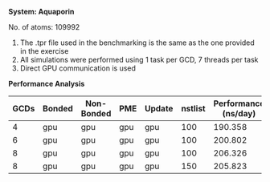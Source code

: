 **System: Aquaporin**

No. of atoms: 109992

1. The .tpr file used in the benchmarking is the same as the one provided in the exercise
2. All simulations were performed using 1 task per GCD, 7 threads per task
3. Direct GPU communication is used

**Performance Analysis**

| GCDs | Bonded | Non-Bonded |   PME   |   Update  | nstlist |  Performance (ns/day) | Job ID  |
|------|--------|------------|---------|-----------|---------|-----------------------|---------|
|  4   |  gpu   |    gpu     |   gpu   |    gpu    | 100     |  190.358              | 5650144 |
|  6   |  gpu   |    gpu     |   gpu   |    gpu    | 100     |  200.802              | 5650146 |
|  8   |  gpu   |    gpu     |   gpu   |    gpu    | 100     |  206.326              | 5650244 |
|  8   |  gpu   |    gpu     |   gpu   |    gpu    | 150     |  205.823              | 5650497 |

